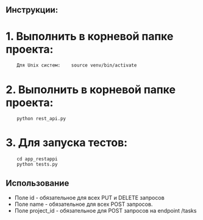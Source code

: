 ## Инструкции:

#	1. Выполнить в корневой папке проекта:
```
	Для Unix систем:	source venv/bin/activate
```	
#	2. Выполнить в корневой папке проекта:
```
	python rest_api.py 
```
#	3. Для запуска тестов:
```
	cd app_restappi
	python tests.py

```	
## Использование 		
* Поле id - обязательное для всех PUT и DELETE запросов
* Поле name - обязательное для всех POST запросов. 
* Поле project_id - обязательное для POST запросов на endpoint /tasks
